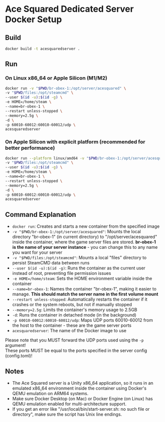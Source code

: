 # Ace Squared Dedicated Server Docker Setup

## Build

```bash
docker build -t acesquaredserver .
```

## Run

### On Linux x86_64 or Apple Silicon (M1/M2)
```bash
docker run -v "$PWD/br-obex-1:/opt/server/acesquared" \
-v "$PWD/files:/opt/steamcmd" \
--user $(id -u):$(id -g) \
-e HOME=/home/steam \
--name=br-obex-1 \
--restart unless-stopped \
--memory=2.5g \
-d \
-p 60010-60012:60010-60012/udp \
acesquaredserver
```

### On Apple Silicon with explicit platform (recommended for better performance)
```bash
docker run --platform linux/amd64 -v "$PWD/br-obex-1:/opt/server/acesquared" \
-v "$PWD/files:/opt/steamcmd" \
--user $(id -u):$(id -g) \
-e HOME=/home/steam \
--name=br-obex-1 \
--restart unless-stopped \
--memory=2.5g \
-d \
-p 60010-60012:60010-60012/udp \
acesquaredserver
```

## Command Explanation

- `docker run`: Creates and starts a new container from the specified image
- `-v "$PWD/br-obex-1:/opt/server/acesquared"`: Mounts the local directory "br-obex-1" (in current directory) to "/opt/server/acesquared" inside the container, where the game server files are stored. **br-obex-1 is the name of your server instance** - you can change this to any name you want for your server
- `-v "$PWD/files:/opt/steamcmd"`: Mounts a local "files" directory to persist SteamCMD data between runs
- `--user $(id -u):$(id -g)`: Runs the container as the current user instead of root, preventing file permission issues
- `-e HOME=/home/steam`: Sets the HOME environment variable inside the container
- `--name=br-obex-1`: Names the container "br-obex-1", making it easier to manage. **This should match the server name in the first volume mount**
- `--restart unless-stopped`: Automatically restarts the container if it crashes or the system reboots, but not if manually stopped
- `--memory=2.5g`: Limits the container's memory usage to 2.5GB
- `-d`: Runs the container in detached mode (in the background)
- `-p 60010-60012:60010-60012/udp`: Maps UDP ports 60010-60012 from the host to the container - these are the game server ports
- `acesquaredserver`: The name of the Docker image to use

Please note that you MUST forward the UDP ports used using the ```-p``` argument!<br>
These ports MUST be equal to the ports specified in the server config (config.toml)!

## Notes
- The Ace Squared server is a Unity x86_64 application, so it runs in an emulated x86_64 environment inside the container using Docker's QEMU emulation on ARM64 systems.
- Make sure Docker Desktop (on Mac) or Docker Engine (on Linux) has QEMU emulation enabled for multi-architecture support.
- If you get an error like "/usr/local/bin/start-server.sh: no such file or directory", make sure the script has Unix line endings.